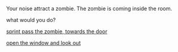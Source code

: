 Your noise attract a zombie. The zombie is coming inside the room.

what would you do?

[sprint pass the zombie, towards the door](death)

[open the window and look out](open-window)